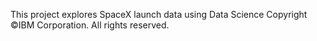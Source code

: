 This project explores SpaceX launch data using Data Science
Copyright ©IBM Corporation. All rights reserved.
